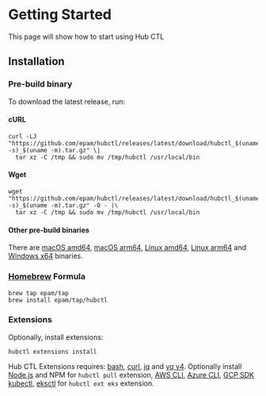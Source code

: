 # Getting Started

This page will show how to start using Hub CTL

## Installation

### Pre-build binary

To download the latest release, run:

#### cURL

```shell
curl -LJ "https://github.com/epam/hubctl/releases/latest/download/hubctl_$(uname -s)_$(uname -m).tar.gz" \|
  tar xz -C /tmp && sudo mv /tmp/hubctl /usr/local/bin
```

#### Wget

```shell
wget "https://github.com/epam/hubctl/releases/latest/download/hubctl_$(uname -s)_$(uname -m).tar.gz" -O - |\
  tar xz -C /tmp && sudo mv /tmp/hubctl /usr/local/bin
```

#### Other pre-build binaries

There are [macOS amd64](https://github.com/epam/hubctl/releases/latest/download/hubctl_Darwin_arm64.tar.gz), [macOS arm64](https://github.com/epam/hubctl/releases/latest/download/hubctl_Darwin_x86_64.tar.gz), [Linux amd64](https://github.com/epam/hubctl/releases/latest/download/hubctl_Linux_arm64.tar.gz), [Linux arm64](https://github.com/epam/hubctl/releases/latest/download/hubctl_Linux_x86_64.tar.gz) and [Windows x64](https://github.com/epam/hubctl/releases/latest/download/hubctl_Windows_x86_64.zip) binaries.

### [Homebrew](https://brew.sh/) Formula

```shell
brew tap epam/tap
brew install epam/tap/hubctl
```

### Extensions

Optionally, install extensions:

```shell
hubctl extensions install
```

Hub CTL Extensions requires: [bash], [curl], [jq] and [yq v4].
Optionally install [Node.js] and NPM for `hubctl pull` extension, [AWS CLI], [Azure CLI], [GCP SDK] [kubectl], [eksctl] for `hubctl ext eks` extension.

[AWS CLI]: https://aws.amazon.com/cli/
[Azure CLI]: https://docs.microsoft.com/en-us/cli/azure/
[GCP SDK]: https://cloud.google.com/sdk/docs/install
[kubectl]: https://kubernetes.io/docs/reference/kubectl/overview/
[eksctl]: https://eksctl.io
[jq]: https://stedolan.github.io/jq/
[yq v4]: https://github.com/mikefarah/yq
[Node.js]: https://nodejs.org
[bash]: https://www.gnu.org/software/bash
[curl]: https://curl.se
